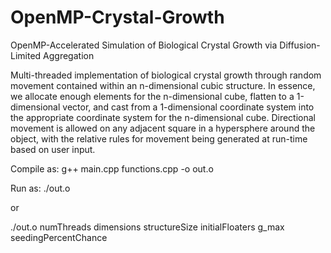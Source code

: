 # OpenMP-Crystal-Growth
OpenMP-Accelerated Simulation of Biological Crystal Growth via Diffusion-Limited Aggregation


Multi-threaded implementation of biological crystal growth through random movement contained within an n-dimensional cubic structure. In essence, we allocate enough elements for the n-dimensional cube, flatten to a 1-dimensional vector, and cast from a 1-dimensional coordinate system into the appropriate coordinate system for the n-dimensional cube. Directional movement is allowed on any adjacent square in a hypersphere around the object, with the relative rules for movement being generated at run-time based on user input.

Compile as: g++ main.cpp functions.cpp -o out.o

Run as:
./out.o

or

./out.o numThreads dimensions structureSize initialFloaters g_max seedingPercentChance
